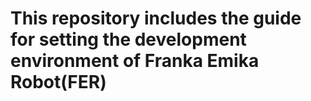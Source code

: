# This repository includes the guide for setting the development environment of Franka Emika Robot(FER)
